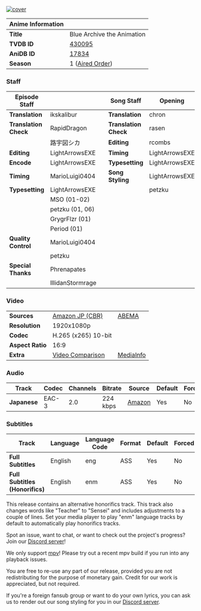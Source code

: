 [![cover][cover-art]][anidb-id]

| Anime Information |                               |
| ----------------- | ----------------------------- |
| **Title**         | Blue Archive the Animation    |
| **TVDB ID**       | [430095][tvdb-id]             |
| **AniDB ID**      | [17834][anidb-id]             |
| **Season**        | 1 ([Aired Order][tvdb-order]) |

### Staff

| Episode Staff         |                  |     | Song Staff            | Opening        | Ending         |
| --------------------- | ---------------- | --- | --------------------- | -------------- | -------------- |
| **Translation**       | ikskalibur       |     | **Translation**       | chron          | chron          |
| **Translation Check** | RapidDragon      |     | **Translation Check** | rasen          | rasen          |
|                       | 路宇図シカ       |     | **Editing**           | rcombs         | rcombs         |
| **Editing**           | LightArrowsEXE   |     | **Timing**            | LightArrowsEXE | LightArrowsEXE |
| **Encode**            | LightArrowsEXE   |     | **Typesetting**       | LightArrowsEXE | JohnnyZB       |
| **Timing**            | MarioLuigi0404   |     | **Song Styling**      | LightArrowsEXE | LightArrowsEXE |
| **Typesetting**       | LightArrowsEXE   |     |                       | petzku         | petzku         |
|                       | MSO (01-02)      |     |                       |                |                |
|                       | petzku (01, 06)  |     |                       |                |                |
|                       | GrygrFlzr (01)   |     |                       |                |                |
|                       | Period (01)      |     |                       |                |                |
| **Quality Control**   | MarioLuigi0404   |     |                       |                |                |
|                       | petzku           |     |                       |                |                |
| **Special Thanks**    | Phrenapates      |     |                       |                |                |
|                       | IllidanStormrage |     |                       |                |                |

### Video

|                  |                              |                        |
| ---------------- | ---------------------------- | ---------------------- |
| **Sources**      | [Amazon JP (CBR)][amazon]    | [ABEMA][abema]         |
| **Resolution**   | 1920x1080p                   |                        |
| **Codec**        | H.265 (x265) 10-bit          |                        |
| **Aspect Ratio** | 16:9                         |                        |
| **Extra**        | [Video Comparison][slowpics] | [MediaInfo][mediainfo] |

### Audio

| Track        | Codec | Channels | Bitrate  | Source           | Default | Forced |
| ------------ | ----- | -------- | -------- | ---------------- | ------- | ------ |
| **Japanese** | EAC-3 | 2.0      | 224 kbps | [Amazon][amazon] | Yes     | No     |

### Subtitles

| Track                           | Language | Language Code | Format | Default | Forced |
| ------------------------------- | -------- | ------------- | ------ | ------- | ------ |
| **Full Subtitles**              | English  | eng           | ASS    | Yes     | No     |
| **Full Subtitles (Honorifics)** | English  | enm           | ASS    | Yes     | No     |

This release contains an alternative honorifics track.
This track also changes words like "Teacher" to "Sensei" and includes adjustments to a couple of lines.
Set your media player to play "enm" language tracks by default to automatically play honorifics tracks.

Spot an issue, want to chat, or want to check out the project's progress? Join our [Discord server][discord]!

We only support [mpv][]! Please try out a recent mpv build if you run into any playback issues.

You are free to re-use any part of our release,
provided you are not redistributing for the purpose of monetary gain.
Credit for our work is appreciated, but not required.

If you're a foreign fansub group or want to do your own lyrics,
you can ask us to render out our song styling for you in our [Discord server][discord].

[//]: <> (Info)
[cover-art]: https://cdn-eu.anidb.net/images/main/298708.jpg
[tvdb-id]: https://thetvdb.com/series/blue-archive-the-animation
[anidb-id]: https://anidb.net/anime/17834
[tvdb-order]: https://thetvdb.com/series/blue-archive-the-animation/allseasons/official

[//]: <> (Sources)
[amazon]: https://nyaa.si/?f=0&c=0_0&q=Blue+Archive+The+Animation+1080p+WEB+NanDesuKa+AMZN
[abema]: https://nyaa.si/?f=0&c=0_0&q=Ioroid+Blue+Archive+the+Animation+ABEMA+WEB-DL

[//]: <> (Encode info)
[slowpics]: https://slow.pics/c/1GXUOKNh
[mediainfo]: https://paste2.org/5s8jUaDL

[//]: <> (Other)
[discord]: https://discord.gg/dk7aadV
[mpv]: https://mpv.io/
